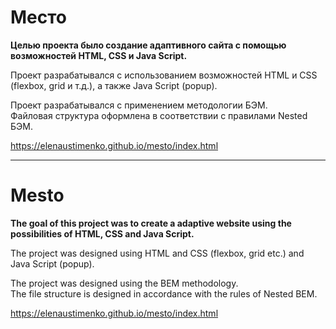 # **Место** 

**Целью проекта было создание адаптивного сайта с помощью возможностей HTML, CSS и Java Script.**    

Проект разрабатывался с использованием возможностей HTML и CSS (flexbox, grid и т.д.), а также Java Script (popup). 

Проект разрабатывался с применением методологии БЭМ.   
Файловая структура оформлена в соответствии с правилами Nested БЭМ.  

https://elenaustimenko.github.io/mesto/index.html

______________

# **Mesto**  

**The goal of this project was to create a adaptive website using the possibilities of HTML, CSS and Java Script.** 

    
The project was designed using HTML and CSS (flexbox, grid etc.) and Java Script (popup).  

The project was designed using the BEM methodology.  
The file structure is designed in accordance with the rules of Nested BEM.  

https://elenaustimenko.github.io/mesto/index.html
